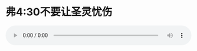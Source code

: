 # 弗4:30不要让圣灵忧伤

<audio style="width: 100%;" preload="false" controls controlslist="nodownload"><source src="//cdn.wechat.edu.pl/audio/mp3/old/12256.mp3" type="audio/mpeg">Your browser does not support the audio element.</audio>


